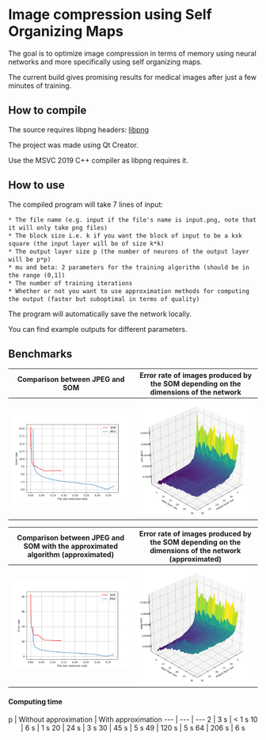 # Image compression using Self Organizing Maps
 The goal is to optimize image compression in terms of memory using neural networks and more specifically using self organizing maps.
 
 The current build gives promising results for medical images after just a few minutes of training.
 
## How to compile
 The source requires libpng headers: [libpng](http://www.libpng.org/pub/png/libpng.html)
 
 The project was made using Qt Creator.
 
 Use the MSVC 2019 C++ compiler as libpng requires it.
 
## How to use
 The compiled program will take 7 lines of input:
 
	* The file name (e.g. input if the file's name is input.png, note that it will only take png files)
	* The block size i.e. k if you want the block of input to be a kxk square (the input layer will be of size k*k)
	* The output layer size p (the number of neurons of the output layer will be p*p)
	* mu and beta: 2 parameters for the training algorithm (should be in the range (0,1])
	* The number of training iterations
	* Whether or not you want to use approximation methods for computing the output (faster but suboptimal in terms of quality) 
 The program will automatically save the network locally.
 
 You can find example outputs for different parameters.

 ## Benchmarks
 
 | Comparison between JPEG and SOM | Error rate of images produced by the SOM depending on the dimensions of the network |
| ------| ------ |
| <img src="https://github.com/Froopie/SOM_image_compression/blob/master/plots/plot_target_square_grid.png" alt="drawing" width="600"/> | <img src="https://github.com/Froopie/SOM_image_compression/blob/master/plots/plot_3d_non_approx_viridis.png" alt="drawing" width="500"/> | 

| Comparison between JPEG and SOM with the approximated algorithm (approximated) | Error rate of images produced by the SOM depending on the dimensions of the network (approximated) |
| ------| ------ |
| <img src="https://github.com/Froopie/SOM_image_compression/blob/master/plots/plot_target_square_approx_grid.png" alt="drawing" width="710"/> | <img src="https://github.com/Froopie/SOM_image_compression/blob/master/plots/plot_3d_approx_viridis.png" alt="drawing" width="500"/> | 

#### Computing time
<center>
p | Without approximation | With approximation
--- | --- | --- 
2 | 3 s | < 1 s 
10 | 6 s | 1 s 
20 | 24 s | 3 s 
30 | 45 s | 5 s 
49 | 120 s | 5 s 
64 | 206 s | 6 s 
</center>
